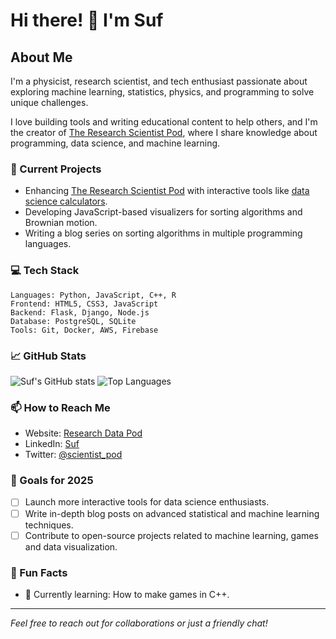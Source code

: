 # Hi there! 👋 I'm Suf

## About Me
I'm a physicist, research scientist, and tech enthusiast passionate about exploring machine learning, statistics, physics, and programming to solve unique challenges. 

I love building tools and writing educational content to help others, and I'm the creator of [The Research Scientist Pod](https://researchdatapod.com), where I share knowledge about programming, data science, and machine learning.

### 🔭 Current Projects
- Enhancing [The Research Scientist Pod](https://researchdatapod.com) with interactive tools like [data science calculators](https://researchdatapod.com/data-science-tools/calculators/).
- Developing JavaScript-based visualizers for sorting algorithms and Brownian motion.
- Writing a blog series on sorting algorithms in multiple programming languages.

### 💻 Tech Stack
```
Languages: Python, JavaScript, C++, R
Frontend: HTML5, CSS3, JavaScript
Backend: Flask, Django, Node.js
Database: PostgreSQL, SQLite
Tools: Git, Docker, AWS, Firebase
```

### 📈 GitHub Stats
![Suf's GitHub stats](https://github-readme-stats.vercel.app/api?username=suf-rsci&show_icons=true&theme=radical)
![Top Languages](https://github-readme-stats.vercel.app/api/top-langs/?username=suf-rsci&layout=compact&theme=radical)


### 📫 How to Reach Me
- Website: [Research Data Pod](https://researchdatapod.com)
- LinkedIn: [Suf](https://linkedin.com/in/yusufushehu)
- Twitter: [@scientist_pod](https://x.com/scientist_pod)

### 🎯 Goals for 2025
- [ ] Launch more interactive tools for data science enthusiasts.
- [ ] Write in-depth blog posts on advanced statistical and machine learning techniques.
- [ ] Contribute to open-source projects related to machine learning, games and data visualization.

### 🎨 Fun Facts
- 🌱 Currently learning: How to make games in C++.

---

*Feel free to reach out for collaborations or just a friendly chat!*
